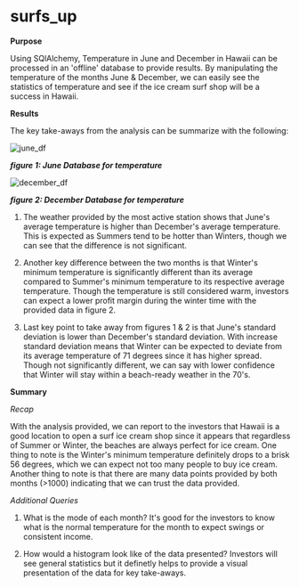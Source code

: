 # surfs_up

**Purpose**

Using SQlAlchemy, Temperature in June and December in Hawaii can be processed in an 'offline' database to provide results. By manipulating the temperature of the months June & December, we can easily see the statistics of temperature and see if the ice cream surf shop will be a success in Hawaii. 

**Results**

The key take-aways from the analysis can be summarize with the following:


![june_df](https://user-images.githubusercontent.com/99565016/163526223-acf23cd4-19c7-467e-90f1-08bd0e500c35.PNG)

***figure 1: June Database for temperature***




![december_df](https://user-images.githubusercontent.com/99565016/163526236-7132f29d-85e3-4168-af86-6f537f283c9f.PNG)

***figure 2: December Database for temperature***

1. The weather provided by the most active station shows that June's average temperature is higher than December's average temperature. This is expected as Summers tend to be hotter than Winters, though we can see that the difference is not significant. 

2. Another key difference between the two months is that Winter's minimum temperature is significantly different than its average compared to Summer's minimum temperature to its respective average temperature. Though the temperature is still considered warm, investors can expect a lower profit margin during the winter time with the provided data in figure 2. 

3. Last key point to take away from figures 1 & 2 is that June's standard deviation is lower than December's standard deviation. With increase standard deviation means that Winter can be expected to deviate from its average temperature of 71 degrees since it has higher spread. Though not significantly different, we can say with lower confidence that Winter will stay within a beach-ready weather in the 70's. 


**Summary**

*Recap*

With the analysis provided, we can report to the investors that Hawaii is a good location to open a surf ice cream shop since it appears that regardless of Summer or Winter, the beaches are always perfect for ice cream. One thing to note is the Winter's minimum temperature definitely drops to a brisk 56 degrees, which we can expect not too many people to buy ice cream. Another thing to note is that there are many data points provided by both months (>1000) indicating that we can trust the data provided. 

*Additional Queries*

1. What is the mode of each month? It's good for the investors to know what is the normal temperature for the month to expect swings or consistent income.

2. How would a histogram look like of the data presented? Investors will see general statistics but it definetly helps to provide a visual presentation of the data for key take-aways. 
